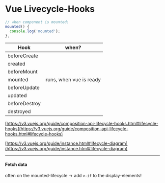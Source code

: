 # Vue Livecycle-Hooks

```js
// when component is mounted:
mounted() {
  console.log('mounted');
},
```

| Hook          | when?                   |
| ------------- | ----------------------- |
| beforeCreate  |                         |
| created       |                         |
| beforeMount   |                         |
| mounted       | runs, when vue is ready |
| beforeUpdate  |                         |
| updated       |                         |
| beforeDestroy |                         |
| destroyed     |                         |

[https://v3.vuejs.org/guide/composition-api-lifecycle-hooks.html#lifecycle-hooks](https://v3.vuejs.org/guide/composition-api-lifecycle-hooks.html#lifecycle-hooks)

[https://v3.vuejs.org/guide/instance.html#lifecycle-diagram](https://v3.vuejs.org/guide/instance.html#lifecycle-diagram)

------

#### Fetch data

often on the mounted-lifecycle -> add `v-if` to the display-elements!
